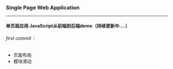 ### Single Page Web Application
----
#### 单页面应用 JavaScript从前端到后端demo（持续更新中....）

###### first commit：
+ 页面布局
+ 模块滑动
